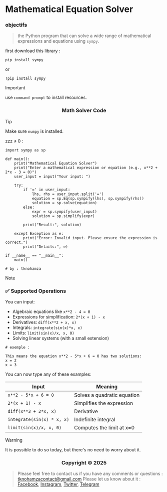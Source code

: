# Mathematical Equation Solver

### <a name="objectifs"></a> objectifs


> the Python program that can solve a wide range of mathematical expressions and equations using `sympy`.


first download this library :

```shell
pip install sympy
```
or
```shell
!pip install sympy
```

> [!IMPORTANT]
> use `command prompt` to install resources.


</p>
<h3 align="center">Math Solver Code</h3>
<p align="center">
</p>

> [!TIP]
> Make sure `numpy` is installed.

zzz ≠ 0 :

```shell
import sympy as sp

def main():
    print("Mathematical Equation Solver")
    print("Enter a mathematical expression or equation (e.g., x**2 + 2*x - 3 = 0)")
    user_input = input("Your input: ")

    try:
        if '=' in user_input:
            lhs, rhs = user_input.split('=')
            equation = sp.Eq(sp.sympify(lhs), sp.sympify(rhs))
            solution = sp.solve(equation)
        else:
            expr = sp.sympify(user_input)
            solution = sp.simplify(expr)

        print("Result:", solution)

    except Exception as e:
        print("Error: Invalid input. Please ensure the expression is correct.")
        print("Details:", e)

if __name__ == "__main__":
    main()

# by : tknohamza
```

> [!NOTE]
> ### ✅ **Supported Operations**

You can input:
- Algebraic equations like `x**2 - 4 = 0`
- Expressions for simplification: `2*(x + 1) - x`
- Derivatives: `diff(x**2 + x, x)`
- Integrals: `integrate(sin(x)*x, x)`
- Limits: `limit(sin(x)/x, x, 0)`
- Solving linear systems (with a small extension)


```
# exemple :

This means the equation x**2 - 5*x + 6 = 0 has two solutions:
x = 2
x = 3
```

You can now type any of these examples:

| Input                      | Meaning                     |
| -------------------------- | --------------------------- |
| `x**2 - 5*x + 6 = 0`       | Solves a quadratic equation |
| `2*(x + 1) - x`            | Simplifies the expression   |
| `diff(x**3 + 2*x, x)`      | Derivative                  |
| `integrate(sin(x) * x, x)` | Indefinite integral         |
| `limit(sin(x)/x, x, 0)`    | Computes the limit at x=0   |


> [!WARNING]
> It is possible to do so today, but there's no need to worry about it.


</p>
<h3 align="center">Copyright © 2025</h3>
<p align="center">
</p>

> Please feel free to contact us if you have any comments or questions :
tknohamzacontact@gmail.com
Please let us know about it :
<a href="https://facebook.com/tknohamza">Facebook</a>, <a href="https://instagram.com/r/tknohamza">Instagram</a>, <a href="https://twitter.com/tknohamza">Twitter</a>, <a href="https://t.me/tknohamzachannel">Telegram</a>
